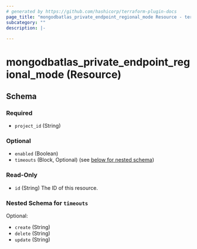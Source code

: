 ```yaml
---
# generated by https://github.com/hashicorp/terraform-plugin-docs
page_title: "mongodbatlas_private_endpoint_regional_mode Resource - terraform-provider-mongodbatlas"
subcategory: ""
description: |-
  
---
```


# mongodbatlas_private_endpoint_regional_mode (Resource)





<!-- schema generated by tfplugindocs -->
## Schema

### Required

- `project_id` (String)

### Optional

- `enabled` (Boolean)
- `timeouts` (Block, Optional) (see [below for nested schema](#nestedblock--timeouts))

### Read-Only

- `id` (String) The ID of this resource.

<a id="nestedblock--timeouts"></a>
### Nested Schema for `timeouts`

Optional:

- `create` (String)
- `delete` (String)
- `update` (String)
